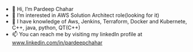 - 👋 Hi, I’m Pardeep Chahar
- 👀 I’m interested in AWS Solution Architect role(looking for it)
- 🌱 I have knowledge of Aws, Jenkins, Terraform, Docker and Kubernete, C++, java, python, QT(C++)
- 📫 You can reach me by visiting my linkedIn profile at www.linkedin.com/in/pardeepchahar

<!---
PardeepChahar/PardeepChahar is a ✨ special ✨ repository because its `README.md` (this file) appears on your GitHub profile.
You can click the Preview link to take a look at your changes.
--->
